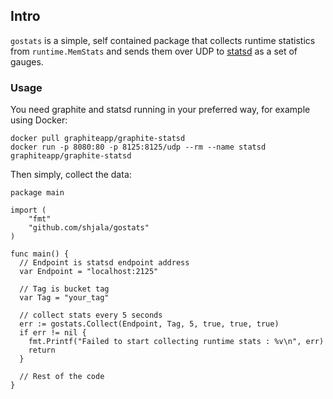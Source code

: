 ## Intro
`gostats` is a simple, self contained package that collects runtime statistics from `runtime.MemStats` and sends them over UDP to [statsd](https://github.com/statsd/statsd) as a set of gauges.

### Usage

You need graphite and statsd running in your preferred way, for example using Docker:

```
docker pull graphiteapp/graphite-statsd
docker run -p 8080:80 -p 8125:8125/udp --rm --name statsd graphiteapp/graphite-statsd
```

Then simply, collect the data:

```
package main

import (
	"fmt"
	"github.com/shjala/gostats"
)

func main() {
  // Endpoint is statsd endpoint address
  var Endpoint = "localhost:2125"

  // Tag is bucket tag
  var Tag = "your_tag"

  // collect stats every 5 seconds
  err := gostats.Collect(Endpoint, Tag, 5, true, true, true)
  if err != nil {
    fmt.Printf("Failed to start collecting runtime stats : %v\n", err)
    return
  }

  // Rest of the code
}
```




